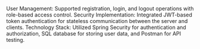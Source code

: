 User Management: Supported registration, login, and logout operations with role-based access control.
Security Implementation: Integrated JWT-based token authentication for stateless communication between the server and clients.
Technology Stack: Utilized Spring Security for authentication and authorization, SQL database for storing user data, and Postman for API testing.
